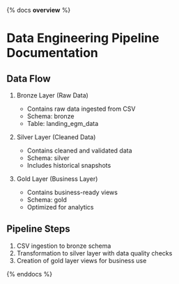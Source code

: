 {% docs __overview__ %}

# Data Engineering Pipeline Documentation

## Data Flow
1. Bronze Layer (Raw Data)
   - Contains raw data ingested from CSV
   - Schema: bronze
   - Table: landing_egm_data

2. Silver Layer (Cleaned Data)
   - Contains cleaned and validated data
   - Schema: silver
   - Includes historical snapshots

3. Gold Layer (Business Layer)
   - Contains business-ready views
   - Schema: gold
   - Optimized for analytics

## Pipeline Steps
1. CSV ingestion to bronze schema
2. Transformation to silver layer with data quality checks
3. Creation of gold layer views for business use

{% enddocs %} 